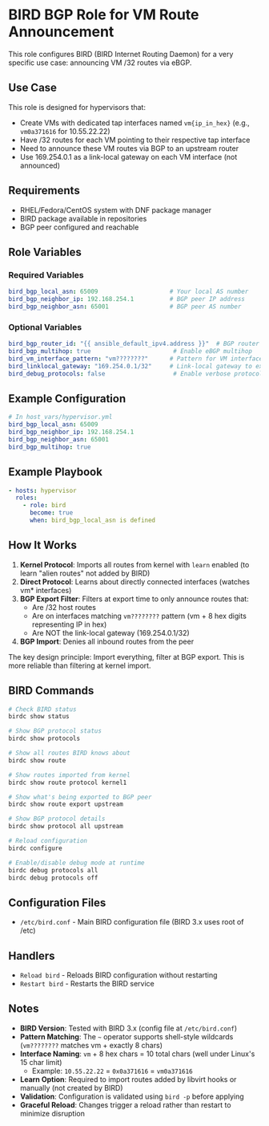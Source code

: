 # BIRD BGP Role for VM Route Announcement

This role configures BIRD (BIRD Internet Routing Daemon) for a very specific use case: announcing VM /32 routes via eBGP.

## Use Case

This role is designed for hypervisors that:
- Create VMs with dedicated tap interfaces named `vm{ip_in_hex}` (e.g., `vm0a371616` for 10.55.22.22)
- Have /32 routes for each VM pointing to their respective tap interface
- Need to announce these VM routes via BGP to an upstream router
- Use 169.254.0.1 as a link-local gateway on each VM interface (not announced)

## Requirements

- RHEL/Fedora/CentOS system with DNF package manager
- BIRD package available in repositories
- BGP peer configured and reachable

## Role Variables

### Required Variables

```yaml
bird_bgp_local_asn: 65009                    # Your local AS number
bird_bgp_neighbor_ip: 192.168.254.1          # BGP peer IP address
bird_bgp_neighbor_asn: 65001                 # BGP peer AS number
```

### Optional Variables

```yaml
bird_bgp_router_id: "{{ ansible_default_ipv4.address }}"  # BGP router ID
bird_bgp_multihop: true                       # Enable eBGP multihop
bird_vm_interface_pattern: "vm????????"      # Pattern for VM interfaces (vm + 8 hex chars)
bird_linklocal_gateway: "169.254.0.1/32"     # Link-local gateway to exclude
bird_debug_protocols: false                   # Enable verbose protocol debugging in logs
```

## Example Configuration

```yaml
# In host_vars/hypervisor.yml
bird_bgp_local_asn: 65009
bird_bgp_neighbor_ip: 192.168.254.1
bird_bgp_neighbor_asn: 65001
bird_bgp_multihop: true
```

## Example Playbook

```yaml
- hosts: hypervisor
  roles:
    - role: bird
      become: true
      when: bird_bgp_local_asn is defined
```

## How It Works

1. **Kernel Protocol**: Imports all routes from kernel with `learn` enabled (to learn "alien routes" not added by BIRD)
2. **Direct Protocol**: Learns about directly connected interfaces (watches vm* interfaces)
3. **BGP Export Filter**: Filters at export time to only announce routes that:
   - Are /32 host routes
   - Are on interfaces matching `vm????????` pattern (vm + 8 hex digits representing IP in hex)
   - Are NOT the link-local gateway (169.254.0.1/32)
4. **BGP Import**: Denies all inbound routes from the peer

The key design principle: Import everything, filter at BGP export. This is more reliable than filtering at kernel import.

## BIRD Commands

```bash
# Check BIRD status
birdc show status

# Show BGP protocol status
birdc show protocols

# Show all routes BIRD knows about
birdc show route

# Show routes imported from kernel
birdc show route protocol kernel1

# Show what's being exported to BGP peer
birdc show route export upstream

# Show BGP protocol details
birdc show protocol all upstream

# Reload configuration
birdc configure

# Enable/disable debug mode at runtime
birdc debug protocols all
birdc debug protocols off
```

## Configuration Files

- `/etc/bird.conf` - Main BIRD configuration file (BIRD 3.x uses root of /etc)

## Handlers

- `Reload bird` - Reloads BIRD configuration without restarting
- `Restart bird` - Restarts the BIRD service

## Notes

- **BIRD Version**: Tested with BIRD 3.x (config file at `/etc/bird.conf`)
- **Pattern Matching**: The `~` operator supports shell-style wildcards (`vm????????` matches vm + exactly 8 chars)
- **Interface Naming**: `vm` + 8 hex chars = 10 total chars (well under Linux's 15 char limit)
  - Example: `10.55.22.22` = `0x0a371616` = `vm0a371616`
- **Learn Option**: Required to import routes added by libvirt hooks or manually (not created by BIRD)
- **Validation**: Configuration is validated using `bird -p` before applying
- **Graceful Reload**: Changes trigger a reload rather than restart to minimize disruption
